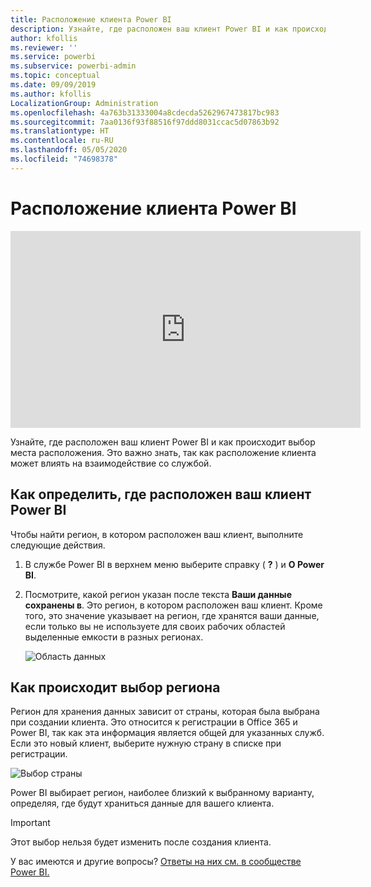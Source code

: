 ```yaml
---
title: Расположение клиента Power BI
description: Узнайте, где расположен ваш клиент Power BI и как происходит выбор места расположения. Это важно знать, так как место расположения клиента может влиять на качество обмена данными со службой.
author: kfollis
ms.reviewer: ''
ms.service: powerbi
ms.subservice: powerbi-admin
ms.topic: conceptual
ms.date: 09/09/2019
ms.author: kfollis
LocalizationGroup: Administration
ms.openlocfilehash: 4a763b31333004a8cdecda5262967473817bc983
ms.sourcegitcommit: 7aa0136f93f88516f97ddd8031ccac5d07863b92
ms.translationtype: HT
ms.contentlocale: ru-RU
ms.lasthandoff: 05/05/2020
ms.locfileid: "74698378"
---
```

# <a name="where-is-my-power-bi-tenant-located"></a>Расположение клиента Power BI

<iframe width="560" height="315" src="https://www.youtube.com/embed/0fOxaHJPvdM?showinfo=0" frameborder="0" allowfullscreen></iframe>

Узнайте, где расположен ваш клиент Power BI и как происходит выбор места расположения. Это важно знать, так как расположение клиента может влиять на взаимодействие со службой.

## <a name="how-to-determine-where-your-power-bi-tenant-is-located"></a>Как определить, где расположен ваш клиент Power BI

Чтобы найти регион, в котором расположен ваш клиент, выполните следующие действия.

1. В службе Power BI в верхнем меню выберите справку ( **?** ) и **О Power BI**.

1. Посмотрите, какой регион указан после текста **Ваши данные сохранены в**. Это регион, в котором расположен ваш клиент. Кроме того, это значение указывает на регион, где хранятся ваши данные, если только вы не используете для своих рабочих областей выделенные емкости в разных регионах.

    ![Область данных](media/service-admin-where-is-my-tenant-located/power-bi-data-region.png)

## <a name="how-the-data-region-is-selected"></a>Как происходит выбор региона

Регион для хранения данных зависит от страны, которая была выбрана при создании клиента. Это относится к регистрации в Office 365 и Power BI, так как эта информация является общей для указанных служб. Если это новый клиент, выберите нужную страну в списке при регистрации.

![Выбор страны](media/service-admin-where-is-my-tenant-located/sign-up-country-selection.png)

Power BI выбирает регион, наиболее близкий к выбранному варианту, определяя, где будут храниться данные для вашего клиента.

> [!IMPORTANT]
> Этот выбор нельзя будет изменить после создания клиента.

У вас имеются и другие вопросы? [Ответы на них см. в сообществе Power BI.](https://community.powerbi.com/)


